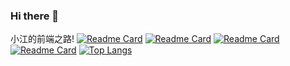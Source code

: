 ### Hi there 👋

小江的前端之路!
 [![Readme Card](https://github-readme-stats.vercel.app/api/pin/?username=845415120&repo=XXJJ-vue)](https://github.com/845415120/XXJJ-vue)
 [![Readme Card](https://github-readme-stats.vercel.app/api/pin/?username=845415120&repo=Vue-shop-xtx)](https://github.com/845415120/Vue-shop-xtx)
 [![Readme Card](https://github-readme-stats.vercel.app/api/pin/?username=845415120&repo=Vue-Vite-ElementUi-Backstage)](https://github.com/845415120/Vue-Vite-ElementUi-Backstage)
 [![Readme Card](https://github-readme-stats.vercel.app/api/pin/?username=845415120&repo=jiang)](https://github.com/845415120/jiang)
 [![Top Langs](https://github-readme-stats.vercel.app/api/top-langs/?username=anuraghazra&layout=compact)](https://github.com/anuraghazra/github-readme-stats)
